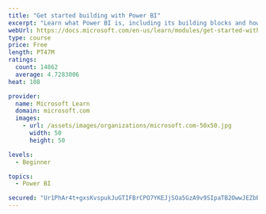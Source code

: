 ```yaml
---
title: "Get started building with Power BI"
excerpt: "Learn what Power BI is, including its building blocks and how they work together."
webUrl: https://docs.microsoft.com/en-us/learn/modules/get-started-with-power-bi/
type: course
price: Free
length: PT47M
ratings:
  count: 14862
  average: 4.7283006
heat: 108

provider:
  name: Microsoft Learn
  domain: microsoft.com
  images:
    - url: /assets/images/organizations/microsoft.com-50x50.jpg
      width: 50
      height: 50

levels:
  - Beginner

topics:
  - Power BI

secured: "Ur1PhAr4t+gxsKvspukJuGTIFBrCPO7YKEJjSOa5GzA9v9SIpaTB2OwwJEZbRwJTdAxAHSh6ODUkS4Z6uqCvXsZ1c5tOW1uF7lj58kUIDNhNOuw8odvnr5N6DO0c2lQrmVrNDkIK+QABxd69AdKR6F2YPl2tjWb3Gz07bTD1ay8A3xXM9HCNEDHyZafL30nhAdV86E/AkMC59L5I7W5oxIArnLWS01ZQXUerCYoFLK9ikBvsYGvjmaOcLiIK9m+KuZvEC27GP5jQ25WOayCQOQ6FUo+xWbMsUExAa8zDQD6RM/Bjdah0YwR+QBSmMS+8bQop4DY3XZsfisvDD5cgnAr2ueQ8X7XbiRnLjdhgvaT1pOEoSnB5OHlujN81hmKgMXLp3qNc8OuwbSHQA3xLfQ==;cFWGCkxJjeO0nu4nb1ryqQ=="
---
```


